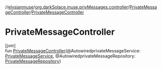 //[elysianmuse](../../../index.md)/[org.darkSolace.muse.privMessages.controller](../index.md)/[PrivateMessageController](index.md)/[PrivateMessageController](-private-message-controller.md)

# PrivateMessageController

[jvm]\
fun [PrivateMessageController](-private-message-controller.md)(@AutowiredprivateMessageService: [PrivateMessageService](../../org.darkSolace.muse.privMessages.service/-private-message-service/index.md), @AutowiredprivateMessageRepository: [PrivateMessageRepository](../../org.darkSolace.muse.privMessages.repository/-private-message-repository/index.md))
